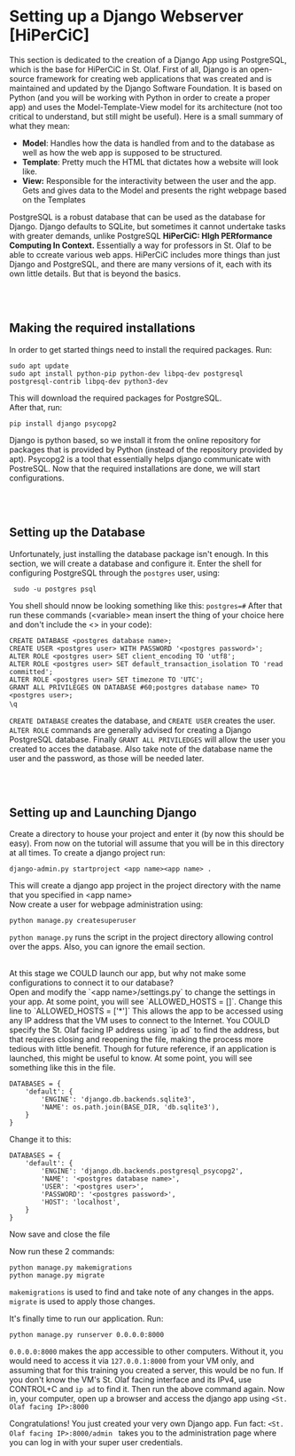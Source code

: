 <!---
<pre><code>    </code></pre> are used to create long code snipets that are to be executed or inserted
<br> leaves an empty line
&#60; and &#62; are used to show < and > respectively.
-->

# Setting up a Django Webserver [HiPerCiC]
This section is dedicated to the creation of a Django App using PostgreSQL, which is the base for HiPerCiC in St. Olaf.
First of all, Django is an open-source framework for creating web applications that was created and is maintained and updated by the Django Software Foundation. It is based on Python (and you will be working with Python in order to create a proper app) and uses the Model-Template-View model for its architecture (not too critical to understand, but still might be useful). Here is a small summary of what they mean:
* **Model**: Handles how the data is handled from and to the database as well as how the web app is supposed to be structured. 
* **Template**: Pretty much the HTML that dictates how a website will look like. 
* **View:** Responsible for the interactivity between the user and the app. Gets and gives data to the Model and presents the right webpage based on the Templates

PostgreSQL is a robust database that can be used as the database for Django. Django defaults to SQLite, but sometimes it cannot undertake tasks with greater demands, unlike PostgreSQL
**HiPerCiC: HIgh PERformance Computing In Context.** Essentially a way for professors in St. Olaf to be able to ccreate various web apps. HiPerCiC includes more things than just Django and PostgreSQL, and there are many versions of it, each with its own little details. But that is beyond the basics.

<br><br>

## Making the required installations
In order to get started things need to install the required packages. Run:

<pre><code>sudo apt update
sudo apt install python-pip python-dev libpq-dev postgresql postgresql-contrib libpq-dev python3-dev</code></pre>

This will download the required packages for PostgreSQL.
<br>
After that, run:

<pre><code>pip install django psycopg2 </code></pre>

Django is python based, so we install it from the online repository for packages that is provided by Python (instead of the repository provided by apt). Psycopg2 is a tool that essentially helps django communicate with PostreSQL. 
Now that the required installations are done, we will start configurations.

<br><br>

## Setting up the Database
Unfortunately, just installing the database package isn't enough. In this section, we will create a database and configure it.
Enter the shell for configuring PostgreSQL through the `postgres` user, using:

<pre><code> sudo -u postgres psql </code></pre>

You shell should nnow be looking something like this: `postgres=#`
After that run these commands (&#60;variable&#62; mean insert the thing of your choice here and don't include the <> in your code):

<pre><code>CREATE DATABASE &#60;postgres database name&#62;;
CREATE USER &#60;postgres user&#62; WITH PASSWORD '&#60;postgres password&#62;';
ALTER ROLE &#60;postgres user&#62; SET client_encoding TO 'utf8';
ALTER ROLE &#60;postgres user&#62; SET default_transaction_isolation TO 'read committed';
ALTER ROLE &#60;postgres user&#62; SET timezone TO 'UTC';
GRANT ALL PRIVILEGES ON DATABASE #60;postgres database name&#62; TO &#60;postgres user&#62;;
\q</code> </pre>

`CREATE DATABASE` creates the database, and `CREATE USER` creates the user. `ALTER ROLE` commands are generally advised for creating a Django PostgreSQL database. Finally `GRANT ALL PRIVILEDGES` will allow the user you created to acces the database. 
Also take note of the database name the user and the password, as those will be needed later.

<br><br>

## Setting up and Launching Django 
Create a directory to house your project and enter it (by now this should be easy). From now on the tutorial will assume that you will be in this directory at all times.
To create a django project run:

<pre><code>django-admin.py startproject &#60;app name&#62;&#60;app name&#62; .</code></pre>

This will create a django app project in the project directory with the name that you specified in &#60;app name&#62;
<br>
Now create a user for webpage administration using:

<pre><code>python manage.py createsuperuser</code></pre>

`python manage.py` runs the script in the project directory allowing control over the apps. Also, you can ignore the email section.

<br>
At this stage we COULD launch our app, but why not make some configurations to connect it to our database?

<br>
Open and modify the `&#60;app name&#62;/settings.py` to change the settings in your app.
At some point, you will see `ALLOWED_HOSTS = []`. Change this line to `ALLOWED_HOSTS = ['*']`
This allows the app to be accessed using any IP address that the VM uses to connect to the Internet. You COULD specify the St. Olaf facing IP address using `ip ad` to find the address, but that requires closing and reopening the file, making the process more tedious with little benefit. Though for future reference, if an application is launched, this might be useful to know.
At some point, you will see something like this in the file.

<pre><code>DATABASES = {
    'default': {
        'ENGINE': 'django.db.backends.sqlite3',
        'NAME': os.path.join(BASE_DIR, 'db.sqlite3'),
    }
}</code></pre>

Change it to this:

<pre><code>DATABASES = {
    'default': {
        'ENGINE': 'django.db.backends.postgresql_psycopg2',
        'NAME': '&#60;postgres database name&#62;',
        'USER': '&#60;postgres user&#62;',
        'PASSWORD': '&#60;postgres password&#62;',
        'HOST': 'localhost',
    }
}</code></pre>

Now save and close the file
<br>

Now run these 2 commands:

<pre><code>python manage.py makemigrations
python manage.py migrate</code></pre>

`makemigrations` is used to find and take note of any changes in the apps. `migrate` is used to apply those changes.
<br>

It's finally time to run our application. Run:

<pre><code>python manage.py runserver 0.0.0.0:8000</pre></code>

`0.0.0.0:8000` makes the app accessible to other computers. Without it, you would need to access it via `127.0.0.1:8000` from your VM only, and assuming that for this training you created a server, this would be no fun. If you don't know the VM's St. Olaf facing interface and its IPv4, use CONTROL+C and `ip ad` to find it. Then run the above command again. Now in, your computer, open up a browser and access the django app using `<St. Olaf facing IP>:8000`
<br>

Congratulations! You just created your very own Django app. Fun fact: `<St. Olaf facing IP>:8000/admin ` takes you to the administration page where you can log in with your super user credentials.


